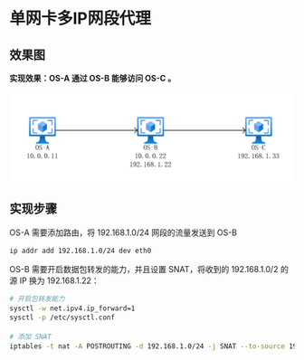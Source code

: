 # 单网卡多IP网段代理

## 效果图

**实现效果：OS-A 通过 OS-B 能够访问 OS-C 。**

![image.png](https://raw.githubusercontent.com/wlynxg/pic/main/2025/06/01/20250601-141352.png)

## 实现步骤

OS-A 需要添加路由，将 192.168.1.0/24 网段的流量发送到 OS-B

```bash
ip addr add 192.168.1.0/24 dev eth0
```

OS-B 需要开启数据包转发的能力，并且设置 SNAT，将收到的 192.168.1.0/2 的源 IP 换为 192.168.1.22：

```bash
# 开启包转发能力
sysctl -w net.ipv4.ip_forward=1
sysctl -p /etc/sysctl.conf

# 添加 SNAT
iptables -t nat -A POSTROUTING -d 192.168.1.0/24 -j SNAT --to-source 192.168.1.22
```

